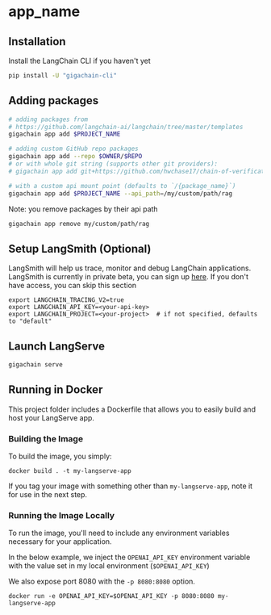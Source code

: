 # __app_name__

## Installation

Install the LangChain CLI if you haven't yet

```bash
pip install -U "gigachain-cli"
```

## Adding packages

```bash
# adding packages from 
# https://github.com/langchain-ai/langchain/tree/master/templates
gigachain app add $PROJECT_NAME

# adding custom GitHub repo packages
gigachain app add --repo $OWNER/$REPO
# or with whole git string (supports other git providers):
# gigachain app add git+https://github.com/hwchase17/chain-of-verification

# with a custom api mount point (defaults to `/{package_name}`)
gigachain app add $PROJECT_NAME --api_path=/my/custom/path/rag
```

Note: you remove packages by their api path

```bash
gigachain app remove my/custom/path/rag
```

## Setup LangSmith (Optional)
LangSmith will help us trace, monitor and debug LangChain applications. 
LangSmith is currently in private beta, you can sign up [here](https://smith.langchain.com/). 
If you don't have access, you can skip this section


```shell
export LANGCHAIN_TRACING_V2=true
export LANGCHAIN_API_KEY=<your-api-key>
export LANGCHAIN_PROJECT=<your-project>  # if not specified, defaults to "default"
```

## Launch LangServe

```bash
gigachain serve
```

## Running in Docker

This project folder includes a Dockerfile that allows you to easily build and host your LangServe app.

### Building the Image

To build the image, you simply:

```shell
docker build . -t my-langserve-app
```

If you tag your image with something other than `my-langserve-app`,
note it for use in the next step.

### Running the Image Locally

To run the image, you'll need to include any environment variables
necessary for your application.

In the below example, we inject the `OPENAI_API_KEY` environment
variable with the value set in my local environment
(`$OPENAI_API_KEY`)

We also expose port 8080 with the `-p 8080:8080` option.

```shell
docker run -e OPENAI_API_KEY=$OPENAI_API_KEY -p 8080:8080 my-langserve-app
```

